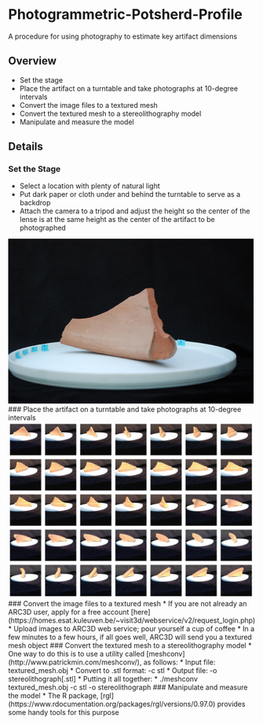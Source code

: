 # Photogrammetric-Potsherd-Profile
A procedure for using photography to estimate key artifact dimensions 
## Overview
* Set the stage
* Place the artifact on a turntable and take photographs at 10-degree intervals
* Convert the image files to a textured mesh
* Convert the textured mesh to a stereolithography model
* Manipulate and measure the model

## Details
### Set the Stage
* Select a location with plenty of natural light
* Put dark paper or cloth under and behind the turntable to serve as a backdrop
* Attach the camera to a tripod and adjust the height so the center of the lense is at the same height as the center of the artifact to be photographed
<img src="https://github.com/KarlEdwards/Photogrammetric-Potsherd-Profile/blob/master/illustration_stage.JPG" width="500">
### Place the artifact on a turntable and take photographs at 10-degree intervals
<img src="https://github.com/KarlEdwards/Photogrammetric-Potsherd-Profile/blob/master/illustration_every_ten_degrees.png" width="500">
### Convert the image files to a textured mesh
* If you are not already an ARC3D user, apply for a free account [here](https://homes.esat.kuleuven.be/~visit3d/webservice/v2/request_login.php)
* Upload images to ARC3D web service; pour yourself a cup of coffee
* In a few minutes to a few hours, if all goes well, ARC3D will send you a textured mesh object
### Convert the textured mesh to a stereolithography model
* One way to do this is to use a utility called [meshconv](http://www.patrickmin.com/meshconv/), as follows:
  * Input file: textured_mesh.obj
  * Convert to .stl format: -c stl
  * Output file: -o stereolithograph[.stl]
  * Putting it all together:
    * ./meshconv textured_mesh.obj -c stl -o stereolithograph
### Manipulate and measure the model
* The R package, [rgl](https://www.rdocumentation.org/packages/rgl/versions/0.97.0) provides some handy tools for this purpose

